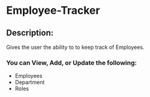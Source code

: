 # Employee-Tracker

## Description: 
Gives the user the ability to to keep track of Employees. 

### You can View, Add, or Update the following:
* Employees
* Department
* Roles
